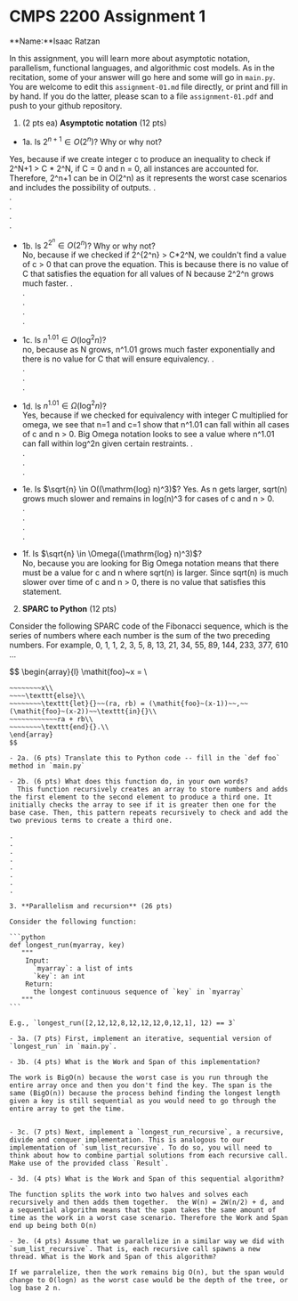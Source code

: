 # CMPS 2200 Assignment 1

**Name:**Isaac Ratzan

In this assignment, you will learn more about asymptotic notation, parallelism, functional languages, and algorithmic cost models. As in the recitation, some of your answer will go here and some will go in `main.py`. You are welcome to edit this `assignment-01.md` file directly, or print and fill in by hand. If you do the latter, please scan to a file `assignment-01.pdf` and push to your github repository.

1. (2 pts ea) **Asymptotic notation** (12 pts)

- 1a. Is $2^{n+1} \in O(2^n)$? Why or why not?

Yes, because if we create integer c to produce an inequality to check if 2^N+1 > C \* 2^N, if C = 0 and n = 0, all instances are accounted for. Therefore, 2^n+1 can be in O(2^n) as it represents the worst case scenarios and includes the possibility of outputs.
.  
.  
.  
.  
.

- 1b. Is $2^{2^n} \in O(2^n)$? Why or why not?  
   No, because if we checked if 2^{2^n} > C\*2^N, we couldn't find a value of c > 0 that can prove the equation. This is because there is no value of C that satisfies the equation for all values of N because 2^2^n grows much faster.
  .  
  .  
  .  
  .  
  .
- 1c. Is $n^{1.01} \in O(\mathrm{log}^2 n)$?  
  no, because as N grows, n^1.01 grows much faster exponentially and there is no value for C that will ensure equivalency.
  .  
  .  
  .  
  .

- 1d. Is $n^{1.01} \in \Omega(\mathrm{log}^2 n)$?  
  Yes, because if we checked for equivalency with integer C multiplied for omega, we see that n=1 and c=1 show that n^1.01 can fall within all cases of c and n > 0. Big Omega notation looks to see a value where n^1.01 can fall within log^2n given certain restraints.
  .  
  .  
  .  
  .
- 1e. Is $\sqrt{n} \in O((\mathrm{log} n)^3)$?
  Yes. As n gets larger, sqrt(n) grows much slower and remains in log(n)^3 for cases of c and n > 0.  
  .  
  .  
  .  
  .
- 1f. Is $\sqrt{n} \in \Omega((\mathrm{log} n)^3)$?  
  No, because you are looking for Big Omega notation means that there must be a value for c and n where sqrt(n) is larger. Since sqrt(n) is much slower over time of c and n > 0, there is no value that satisfies this statement.

2. **SPARC to Python** (12 pts)

Consider the following SPARC code of the Fibonacci sequence, which is the series of numbers where each number is the sum of the two preceding numbers. For example, 0, 1, 1, 2, 3, 5, 8, 13, 21, 34, 55, 89, 144, 233, 377, 610 ...

$$
\begin{array}{l}
\mathit{foo}~x =   \\
~~~~\texttt{if}{}~~x \le 1~~\texttt{then}{}\\
~~~~~~~~x\\
~~~~\texttt{else}\\
~~~~~~~~\texttt{let}{}~~(ra, rb) = (\mathit{foo}~(x-1))~~,~~(\mathit{foo}~(x-2))~~\texttt{in}{}\\
~~~~~~~~~~~~ra + rb\\
~~~~~~~~\texttt{end}{}.\\
\end{array}
$$

- 2a. (6 pts) Translate this to Python code -- fill in the `def foo` method in `main.py`

- 2b. (6 pts) What does this function do, in your own words?
  This function recursively creates an array to store numbers and adds the first element to the second element to produce a third one. It initially checks the array to see if it is greater then one for the base case. Then, this pattern repeats recursively to check and add the two previous terms to create a third one.

.  
.  
.  
.  
.  
.  
.  
.

3. **Parallelism and recursion** (26 pts)

Consider the following function:

```python
def longest_run(myarray, key)
   """
    Input:
      `myarray`: a list of ints
      `key`: an int
    Return:
      the longest continuous sequence of `key` in `myarray`
   """
```

E.g., `longest_run([2,12,12,8,12,12,12,0,12,1], 12) == 3`

- 3a. (7 pts) First, implement an iterative, sequential version of `longest_run` in `main.py`.

- 3b. (4 pts) What is the Work and Span of this implementation?

The work is BigO(n) because the worst case is you run through the entire array once and then you don't find the key. The span is the same (BigO(n)) because the process behind finding the longest length given a key is still sequential as you would need to go through the entire array to get the time.


- 3c. (7 pts) Next, implement a `longest_run_recursive`, a recursive, divide and conquer implementation. This is analogous to our implementation of `sum_list_recursive`. To do so, you will need to think about how to combine partial solutions from each recursive call. Make use of the provided class `Result`.

- 3d. (4 pts) What is the Work and Span of this sequential algorithm?  

The function splits the work into two halves and solves each recursively and then adds them together.  the W(n) = 2W(n/2) + d, and a sequential algorithm means that the span takes the same amount of time as the work in a worst case scenario. Therefore the Work and Span end up being both O(n)

- 3e. (4 pts) Assume that we parallelize in a similar way we did with `sum_list_recursive`. That is, each recursive call spawns a new thread. What is the Work and Span of this algorithm?

If we parralelize, then the work remains big O(n), but the span would change to O(logn) as the worst case would be the depth of the tree, or log base 2 n.
